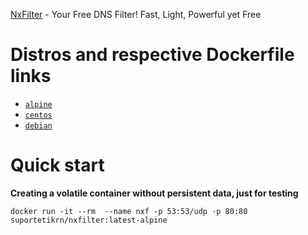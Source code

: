 [NxFilter](https://www.nxfilter.org/p3/) - Your Free DNS Filter! Fast, Light, Powerful yet Free

# Distros and respective Dockerfile links

-	[`alpine`](https://github.com/suportetikrn/nxfilter/blob/master/alpine/Dockerfile)
-	[`centos`](https://github.com/suportetikrn/nxfilter/blob/master/debian/Dockerfile)
-	[`debian`](https://github.com/suportetikrn/nxfilter/blob/master/centos/Dockerfile)

# Quick start

**Creating a volatile container without persistent data, just for testing**

```docker run -it --rm  --name nxf -p 53:53/udp -p 80:80 suportetikrn/nxfilter:latest-alpine```
